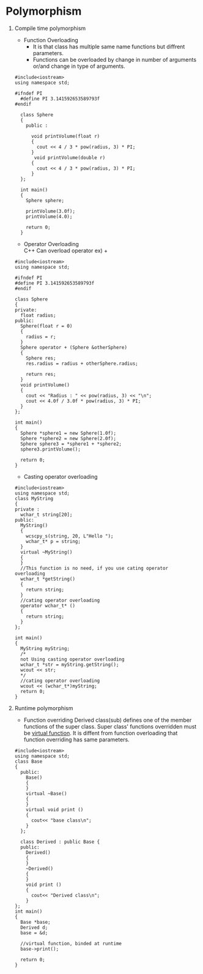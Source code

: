 # Polymorphism

1. Compile time polymorphism
   - Function Overloading
     - It is that class has multiple same name functions but diffrent parameters.
     - Functions can be overloaded by change in number of arguments or/and change in type of arguments.

    ```{.cpp}
    #include<iostream>
    using namespace std;

    #ifndef PI
      #define PI 3.141592653589793f
    #endif

      class Sphere
      {
        public :

          void printVolume(float r)
          {
            cout << 4 / 3 * pow(radius, 3) * PI;
          }
           void printVolume(double r)
          {
            cout << 4 / 3 * pow(radius, 3) * PI;
          }
      };

      int main()
      {
        Sphere sphere;

        printVolume(3.0f);
        printVolume(4.0);

        return 0;
      }
    ```

   - Operator Overloading  
    C++ Can overload operator ex) +

    ```{.cpp}
    #include<iostream>
    using namespace std;

    #ifndef PI
    #define PI 3.141592653589793f
    #endif

    class Sphere
    {
    private:
      float radius;
    public:
      Sphere(float r = 0)
      {
        radius = r;
      }
      Sphere operator + (Sphere &otherSphere)
      {
        Sphere res;
        res.radius = radius + otherSphere.radius;

        return res;
      }
      void printVolume()
      {
        cout << "Radius : " << pow(radius, 3) << "\n";
        cout << 4.0f / 3.0f * pow(radius, 3) * PI;
      }
    };

    int main()
    {
      Sphere *sphere1 = new Sphere(1.0f);
      Sphere *sphere2 = new Sphere(2.0f);
      Sphere sphere3 = *sphere1 + *sphere2;
      sphere3.printVolume();

      return 0;
    }
    ```

   - Casting operator overloading

    ```{.cpp}
    #include<iostream>
    using namespace std;
    class MyString
    {
    private :
      wchar_t string[20];
    public:
      MyString()
      {
        wcscpy_s(string, 20, L"Hello ");
        wchar_t* p = string;
      }
      virtual ~MyString()
      {
      }
      //This function is no need, if you use cating operator overloading
      wchar_t *getString()
      {
        return string;
      }
      //cating operator overloading
      operator wchar_t* ()
      {
        return string;
      }
    };

    int main()
    {
      MyString myString;
      /*
      not Using casting operator overloading
      wchar_t *str = myString.getString();
      wcout << str;
      */
      //cating operator overloading
      wcout << (wchar_t*)myString;
      return 0;
    }
    ```

2. Runtime polymorphism
   - Function overriding
    Derived class(sub) defines one of the member functions of the super class.
    Super class' functions overridden must be [virtual function](./virtual_function.md).
    It is diffent from function overloading that function overriding has same parameters.

    ```{.cpp}
    #include<iostream>
    using namespace std;
    class Base
    {
      public:
        Base()
        {
        }
        virtual ~Base()
        {
        }
        virtual void print ()
        {
          cout<< "base class\n";
        }
      };

      class Derived : public Base {
      public:
        Derived()
        {
        }
        ~Derived()
        {
        }
        void print ()
        {
          cout<< "Derived class\n";
        }
    };
    int main()
    {
      Base *base;
      Derived d;
      base = &d;

      //virtual function, binded at runtime
      base->print();

      return 0;
    }
    ```
